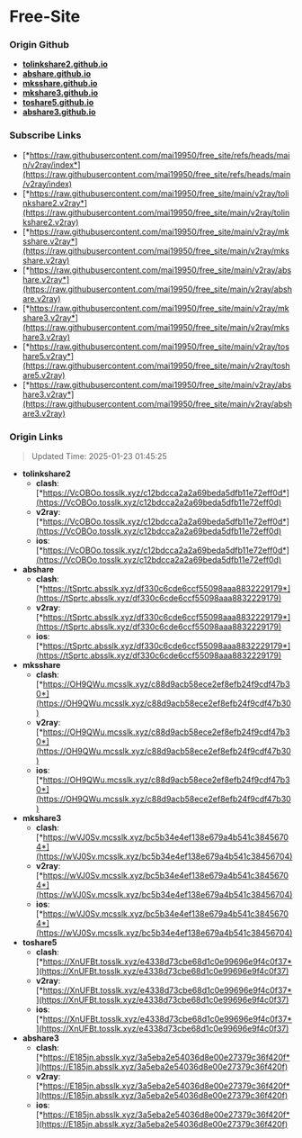 # Free-Site

### Origin Github

- [**tolinkshare2.github.io**](https://github.com/tolinkshare2/tolinkshare2.github.io)
- [**abshare.github.io**](https://github.com/abshare/abshare.github.io)
- [**mksshare.github.io**](https://github.com/mksshare/mksshare.github.io)
- [**mkshare3.github.io**](https://github.com/mkshare3/mkshare3.github.io)
- [**toshare5.github.io**](https://github.com/toshare5/toshare5.github.io)
- [**abshare3.github.io**](https://github.com/abshare3/abshare3.github.io)

### Subscribe Links

- [*https://raw.githubusercontent.com/mai19950/free_site/refs/heads/main/v2ray/index*](https://raw.githubusercontent.com/mai19950/free_site/refs/heads/main/v2ray/index)
- [*https://raw.githubusercontent.com/mai19950/free_site/main/v2ray/tolinkshare2.v2ray*](https://raw.githubusercontent.com/mai19950/free_site/main/v2ray/tolinkshare2.v2ray)
- [*https://raw.githubusercontent.com/mai19950/free_site/main/v2ray/mksshare.v2ray*](https://raw.githubusercontent.com/mai19950/free_site/main/v2ray/mksshare.v2ray)
- [*https://raw.githubusercontent.com/mai19950/free_site/main/v2ray/abshare.v2ray*](https://raw.githubusercontent.com/mai19950/free_site/main/v2ray/abshare.v2ray)
- [*https://raw.githubusercontent.com/mai19950/free_site/main/v2ray/mkshare3.v2ray*](https://raw.githubusercontent.com/mai19950/free_site/main/v2ray/mkshare3.v2ray)
- [*https://raw.githubusercontent.com/mai19950/free_site/main/v2ray/toshare5.v2ray*](https://raw.githubusercontent.com/mai19950/free_site/main/v2ray/toshare5.v2ray)
- [*https://raw.githubusercontent.com/mai19950/free_site/main/v2ray/abshare3.v2ray*](https://raw.githubusercontent.com/mai19950/free_site/main/v2ray/abshare3.v2ray)

### Origin Links

> Updated Time: 2025-01-23 01:45:25

- **tolinkshare2**
  - **clash**: [*https://VcOBOo.tosslk.xyz/c12bdcca2a2a69beda5dfb11e72eff0d*](https://VcOBOo.tosslk.xyz/c12bdcca2a2a69beda5dfb11e72eff0d)
  - **v2ray**: [*https://VcOBOo.tosslk.xyz/c12bdcca2a2a69beda5dfb11e72eff0d*](https://VcOBOo.tosslk.xyz/c12bdcca2a2a69beda5dfb11e72eff0d)
  - **ios**: [*https://VcOBOo.tosslk.xyz/c12bdcca2a2a69beda5dfb11e72eff0d*](https://VcOBOo.tosslk.xyz/c12bdcca2a2a69beda5dfb11e72eff0d)
- **abshare**
  - **clash**: [*https://tSprtc.absslk.xyz/df330c6cde6ccf55098aaa8832229179*](https://tSprtc.absslk.xyz/df330c6cde6ccf55098aaa8832229179)
  - **v2ray**: [*https://tSprtc.absslk.xyz/df330c6cde6ccf55098aaa8832229179*](https://tSprtc.absslk.xyz/df330c6cde6ccf55098aaa8832229179)
  - **ios**: [*https://tSprtc.absslk.xyz/df330c6cde6ccf55098aaa8832229179*](https://tSprtc.absslk.xyz/df330c6cde6ccf55098aaa8832229179)
- **mksshare**
  - **clash**: [*https://OH9QWu.mcsslk.xyz/c88d9acb58ece2ef8efb24f9cdf47b30*](https://OH9QWu.mcsslk.xyz/c88d9acb58ece2ef8efb24f9cdf47b30)
  - **v2ray**: [*https://OH9QWu.mcsslk.xyz/c88d9acb58ece2ef8efb24f9cdf47b30*](https://OH9QWu.mcsslk.xyz/c88d9acb58ece2ef8efb24f9cdf47b30)
  - **ios**: [*https://OH9QWu.mcsslk.xyz/c88d9acb58ece2ef8efb24f9cdf47b30*](https://OH9QWu.mcsslk.xyz/c88d9acb58ece2ef8efb24f9cdf47b30)
- **mkshare3**
  - **clash**: [*https://wVJ0Sv.mcsslk.xyz/bc5b34e4ef138e679a4b541c38456704*](https://wVJ0Sv.mcsslk.xyz/bc5b34e4ef138e679a4b541c38456704)
  - **v2ray**: [*https://wVJ0Sv.mcsslk.xyz/bc5b34e4ef138e679a4b541c38456704*](https://wVJ0Sv.mcsslk.xyz/bc5b34e4ef138e679a4b541c38456704)
  - **ios**: [*https://wVJ0Sv.mcsslk.xyz/bc5b34e4ef138e679a4b541c38456704*](https://wVJ0Sv.mcsslk.xyz/bc5b34e4ef138e679a4b541c38456704)
- **toshare5**
  - **clash**: [*https://XnUFBt.tosslk.xyz/e4338d73cbe68d1c0e99696e9f4c0f37*](https://XnUFBt.tosslk.xyz/e4338d73cbe68d1c0e99696e9f4c0f37)
  - **v2ray**: [*https://XnUFBt.tosslk.xyz/e4338d73cbe68d1c0e99696e9f4c0f37*](https://XnUFBt.tosslk.xyz/e4338d73cbe68d1c0e99696e9f4c0f37)
  - **ios**: [*https://XnUFBt.tosslk.xyz/e4338d73cbe68d1c0e99696e9f4c0f37*](https://XnUFBt.tosslk.xyz/e4338d73cbe68d1c0e99696e9f4c0f37)
- **abshare3**
  - **clash**: [*https://E185jn.absslk.xyz/3a5eba2e54036d8e00e27379c36f420f*](https://E185jn.absslk.xyz/3a5eba2e54036d8e00e27379c36f420f)
  - **v2ray**: [*https://E185jn.absslk.xyz/3a5eba2e54036d8e00e27379c36f420f*](https://E185jn.absslk.xyz/3a5eba2e54036d8e00e27379c36f420f)
  - **ios**: [*https://E185jn.absslk.xyz/3a5eba2e54036d8e00e27379c36f420f*](https://E185jn.absslk.xyz/3a5eba2e54036d8e00e27379c36f420f)
